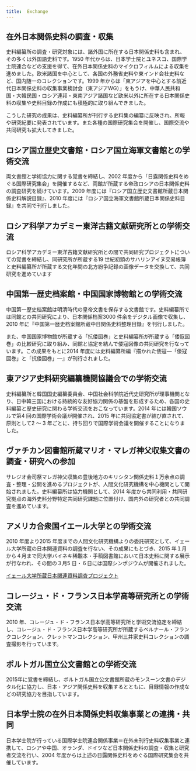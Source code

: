 ```yaml
---
title: 	Exchange
---
```


<h2 class="h03">在外日本関係史料の調査・収集</h2>

史料編纂所の調査・研究対象には、諸外国に所在する日本関係史料も含まれ、その多くは外国語史料です。1950
年代からは、日本学士院とユネスコ、国際学士院連合などの支援を得て、在外日本関係史料のマイクロフィルムによる収集を進めました。欧米諸国を中心として、各国の外務省史料や東インド会社史料など、国内随一のコレクションです。1999
年からは「東アジアを中心とする前近代日本関係史料の収集事業検討会（東アジアWG）」をもうけ、中華人民共和国・大韓民国・ロシア連邦・東南アジア諸国など欧米以外に所在する日本関係史料の収集や史料目録の作成にも積極的に取り組んできました。

こうした研究の成果は、史料編纂所が刊行する史料集の編纂に反映され、所報や研究紀要に発表されています。また各種の国際研究集会を開催し、国際交流や共同研究も拡大してきました。

<h2 class="h03 mt-10">ロシア国立歴史文書館・ロシア国立海軍文書館との学術交流</h2>
両文書館と学術協力に関する覚書を締結し、2002 年度から「日露関係史料をめぐる国際研究集会」を開催するなど、両館が所蔵する帝政ロシアの日本関係史料の調査研究を続けています。2009 年度には『ロシア国立歴史文書館所蔵日本関係史料解説目録』、2010 年度には『ロシア国立海軍文書館所蔵日本関係史料目録』を共同で刊行しました。

<h2 class="h03 mt-10">ロシア科学アカデミー東洋古籍文献研究所との学術交流</h2>
ロシア科学アカデミー東洋古籍文献研究所との間で共同研究プロジェクトについての覚書を締結し、同研究所が所蔵する19 世紀初頭のサハリンアイヌ交易帳簿と史料編纂所が所蔵する文化年間の北方紛争記録の画像データを交換して、共同研究を進めています

<h2 class="h03 mt-10">中国第一歴史档案館・中国国家博物館との学術交流</h2>
中国第一歴史档案館は明清時代の皇帝文書を保存する文書館です。史料編纂所では同館との共同研究により、日本関係档案3000 件余をデジタル画像で収集し、2010 年に『中国第一歴史档案館所蔵中日関係史料整理目録』を刊行しました。

また、中国国家博物館が所蔵する「抗倭図巻」と史料編纂所が所蔵する「倭寇図巻」の比較研究に取り組み、同館と協定を結んで倭寇図像の共同研究を行なっています。この成果をもとに2014 年度には史料編纂所編『描かれた倭寇―「倭寇図巻」と「抗倭図巻」―』が刊行されました。


<h2 class="h03 mt-10">東アジア史料研究編纂機関協議会での学術交流</h2>

<v-img class="mb-10" height="300px"
    src="/exchange/images/exchang20150414.jpg"
    caption="東アジア史料編纂機関協議会（韓国）"></v-img>


史料編纂所と韓国国史編纂委員会、中国社会科学院近代史研究所が理事機関となり、日中韓三国における持続的な友好協力関係の基盤を形成するため、各国の史料編纂と歴史研究に関わる学術交流をおこなっています。2014 年には韓国ソウルで第4 回の国際学術会議が開催され、2015 年に共同協定書が結び直されて、原則として2 ～ 3 年ごとに、持ち回りで国際学術会議を開催することになりました。


<h2 class="h03 mt-10">ヴァチカン図書館所蔵マリオ・マレガ神父収集文書の調査・研究への参加</h2>
サレジオ会司祭マレガ神父収集の豊後地方のキリシタン関係史料１万余点の調査・整理・公開を進めるプロジェクトが、人間文化研究機構を中心機関として開始されました。史料編纂所は協力機関として、2014 年度から共同利用・共同研究拠点の海外史料分野特定共同研究課題に位置付け、国内外の研究者との共同調査を進めています。

<h2 class="h03 mt-10">アメリカ合衆国イエール大学との学術交流</h2>
2010 年度より2015 年度までの人間文化研究機構よりの委託研究として、イェール大学所蔵の日本関連資料の調査を行ない、その成果にもとづき、2015 年１月から４月まで同大学バイネキ稀覯本・手稿図書館において日本史料に関する展示が行なわれ、その間の３月5 日・６日には国際シンポジウムが開催されました。

[イェール大学所蔵日本関連資料調査プロジェクト](http://www.hi.u-tokyo.ac.jp/exchange/yale/top_page/index.html)

<h2 class="h03 mt-10">コレージュ・ド・フランス日本学高等研究所との学術交流</h2>
2010 年、コレージュ・ド・フランス日本学高等研究所と学術交流協定を締結し、コレージュ・ド・フランス日本学高等研究所が所蔵するベルナール・フランクコレクション、クレットマンコレクション、甲州三井家史料コレクションの調査撮影を行っています。

<h2 class="h03 mt-10">ポルトガル国立公文書館との学術交流</h2>
2015年に覚書を締結し、ポルトガル国立公文書館所蔵のモンスーン文書のデジタル化に協力し、日本・アジア関係史料を収集するとともに、目録情報の作成などの研究協力を目指しています。

<h2 class="h03 mt-10">日本学士院の在外日本関係史料収集事業との連携・共同</h2>
日本学士院が行っている国際学士院連合関係事業＝在外未刊行史料収集事業と連携して、ロシアや中国、オランダ、ドイツなど日本関係史料の調査・収集と研究者交流を行い、2004 年度からは上述の日露関係史料をめぐる国際研究集会を共催しています。